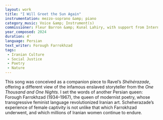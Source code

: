 ```yaml
---
layout: work
title: "I Will Greet the Sun Again"
instrumentation: mezzo-soprano &amp; piano
category_music: Voice &amp; Instrument(s)
commissioner: Fleur Barron &amp; Kunal Lahiry, with support from Internationale Hugo Wolf Akademie Stuttgart &amp; Pierre Boulez Saal
year_composed: 2024
duration: 4'
language: Persian
text_writer: Forough Farrokhzad
tags:
 - Iranian Culture
 - Social Justice
 - Poetry
 - Nature
---
```


This song was conceived as a companion piece to Ravel’s _Shéhérazade_, offering a different view of the infamous enslaved storyteller from the _One Thousand and One Nights_. I set the words of another Persian queen: Forough Farrokhzad (1934–1967), the queen of modernist poetry, whose transgressive feminist language revolutionized Iranian art. Scheherazade’s experience of female captivity is not unlike that which Farrokhzad underwent, and which millions of Iranian women continue to endure.